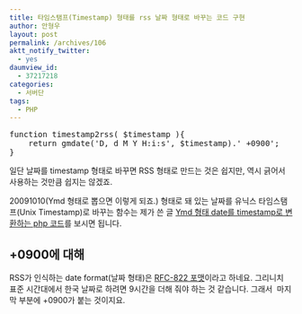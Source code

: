 ```yaml
---
title: 타임스탬프(Timestamp) 형태를 rss 날짜 형태로 바꾸는 코드 구현
author: 안형우
layout: post
permalink: /archives/106
aktt_notify_twitter:
  - yes
daumview_id:
  - 37217218
categories:
  - 서버단
tags:
  - PHP
---
```

<pre class="brush:php">function timestamp2rss( $timestamp ){
    return gmdate(&#039;D, d M Y H:i:s&#039;, $timestamp).&#039; +0900&#039;;
}
</pre>

일단 날짜를 timestamp 형태로 바꾸면 RSS 형태로 만드는 것은 쉽지만, 역시 긁어서 사용하는 것만큼 쉽지는 않겠죠.

20091010(Ymd 형태로 뽑으면 이렇게 되죠.) 형태로 돼 있는 날짜를 유닉스 타임스탬프(Unix Timestamp)로 바꾸는 함수는 제가 쓴 글 <a target="_blank" href="http://mytory.textcube.com/77">Ymd 형태 date를 timestamp로 변환하는 php 코드</a>를 보시면 됩니다.

## +0900에 대해

RSS가 인식하는 date format(날짜 형태)은 <a target="_blank" href="http://feedvalidator.org/docs/error/InvalidRFC2822Date.html">RFC-822 포맷</a>이라고 하네요. 그리니치 표준 시간대에서 한국 날짜로 하려면 9시간을 더해 줘야 하는 것 같습니다. 그래서&nbsp; 마지막 부분에 +0900가 붙는 것이지요.